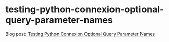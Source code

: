 # testing-python-connexion-optional-query-parameter-names
Blog post: [Testing Python Connexion Optional Query Parameter Names](https://jdkandersson.com/2019/07/07/testing-python-connexion-optional-query-parameter-names/)
